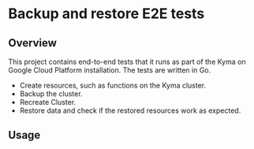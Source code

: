 # Backup and restore E2E tests

## Overview

This project contains end-to-end tests that it runs as part of the  Kyma on Google Cloud Platform installation. The tests are written in Go. 

- Create resources, such as functions on the Kyma cluster.
- Backup the cluster.
- Recreate Cluster.
- Restore data and check if the restored resources work as expected.

## Usage

